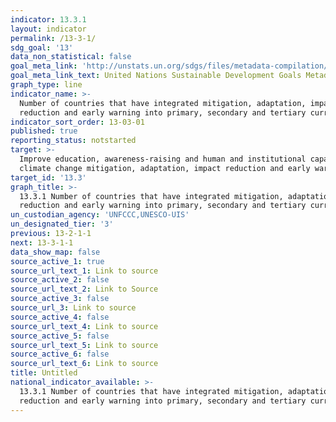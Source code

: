 ```yaml
---
indicator: 13.3.1
layout: indicator
permalink: /13-3-1/
sdg_goal: '13'
data_non_statistical: false
goal_meta_link: 'http://unstats.un.org/sdgs/files/metadata-compilation/Metadata-Goal-13.pdf'
goal_meta_link_text: United Nations Sustainable Development Goals Metadata (pdf 759kB)
graph_type: line
indicator_name: >-
  Number of countries that have integrated mitigation, adaptation, impact
  reduction and early warning into primary, secondary and tertiary curricula
indicator_sort_order: 13-03-01
published: true
reporting_status: notstarted
target: >-
  Improve education, awareness-raising and human and institutional capacity on
  climate change mitigation, adaptation, impact reduction and early warning
target_id: '13.3'
graph_title: >-
  13.3.1 Number of countries that have integrated mitigation, adaptation, impact
  reduction and early warning into primary, secondary and tertiary curricula
un_custodian_agency: 'UNFCCC,UNESCO-UIS'
un_designated_tier: '3'
previous: 13-2-1-1
next: 13-3-1-1
data_show_map: false
source_active_1: true
source_url_text_1: Link to source
source_active_2: false
source_url_text_2: Link to Source
source_active_3: false
source_url_3: Link to source
source_active_4: false
source_url_text_4: Link to source
source_active_5: false
source_url_text_5: Link to source
source_active_6: false
source_url_text_6: Link to source
title: Untitled
national_indicator_available: >-
  13.3.1 Number of countries that have integrated mitigation, adaptation, impact
  reduction and early warning into primary, secondary and tertiary curricula
---
```

